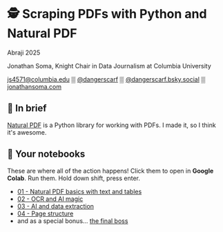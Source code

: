 # 🕵️ Scraping PDFs with Python and Natural PDF

Abraji 2025

Jonathan Soma, Knight Chair in Data Journalism at Columbia University

[js4571@columbia.edu](mailto:js4571@columbia.edu) ▒ [@dangerscarf](https://x.com/dangerscarf) ▒ [@dangerscarf.bsky.social](https://bsky.app/profile/dangerscarf.bsky.social) ▒ [jonathansoma.com](https://jonathansoma.com/)

## 📄 In brief

[Natural PDF](https://jsoma.github.io/natural-pdf/) is a Python library for working with PDFs. I made it, so I think it's awesome.

## 📝 Your notebooks

These are where all of the action happens! Click them to open in **Google Colab**. Run them. Hold down shift, press enter.

- [01 - Natural PDF basics with text and tables](https://colab.research.google.com/github/jsoma/abraji25-natural-pdf/blob/main/COMPLETD%2001-Natural%20PDF%20basics%20with%20text%20and%20tables.ipynb)
- [02 - OCR and AI magic](https://colab.research.google.com/github/jsoma/abraji25-natural-pdf/blob/main/COMPLETD%2002-OCR%20and%20AI%20magic.ipynb)
- [03 - AI and data extraction](https://colab.research.google.com/github/jsoma/abraji25-natural-pdf/blob/main/COMPLETD%2003-AI%20and%20data%20extraction.ipynb)
- [04 - Page structure](https://colab.research.google.com/github/jsoma/abraji25-natural-pdf/blob/main/COMPLETD%2004-Page%20structure.ipynb)
- and as a special bonus... [the final boss](https://colab.research.google.com/github/jsoma/abraji25-natural-pdf/blob/main/05-Final%20boss.ipynb)
